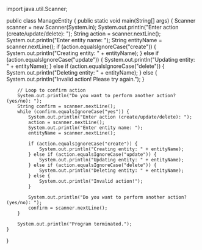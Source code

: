 import java.util.Scanner;

public class ManageEntity {
    public static void main(String[] args) {
        Scanner scanner = new Scanner(System.in);
        System.out.println("Enter action (create/update/delete): ");
        String action = scanner.nextLine();
        System.out.println("Enter entity name: ");
        String entityName = scanner.nextLine();
        if (action.equalsIgnoreCase("create")) {
            System.out.println("Creating entity: " + entityName);
        } else if (action.equalsIgnoreCase("update")) {
            System.out.println("Updating entity: " + entityName);
        } else if (action.equalsIgnoreCase("delete")) {
            System.out.println("Deleting entity: " + entityName);
        } else {
            System.out.println("Invalid action! Please try again.");
        }

        // Loop to confirm action
        System.out.println("Do you want to perform another action? (yes/no): ");
        String confirm = scanner.nextLine();
        while (confirm.equalsIgnoreCase("yes")) {
            System.out.println("Enter action (create/update/delete): ");
            action = scanner.nextLine();
            System.out.println("Enter entity name: ");
            entityName = scanner.nextLine();

            if (action.equalsIgnoreCase("create")) {
                System.out.println("Creating entity: " + entityName);
            } else if (action.equalsIgnoreCase("update")) {
                System.out.println("Updating entity: " + entityName);
            } else if (action.equalsIgnoreCase("delete")) {
                System.out.println("Deleting entity: " + entityName);
            } else {
                System.out.println("Invalid action!");
            }

            System.out.println("Do you want to perform another action? (yes/no): ");
            confirm = scanner.nextLine();
        }

        System.out.println("Program terminated.");
    }
}
